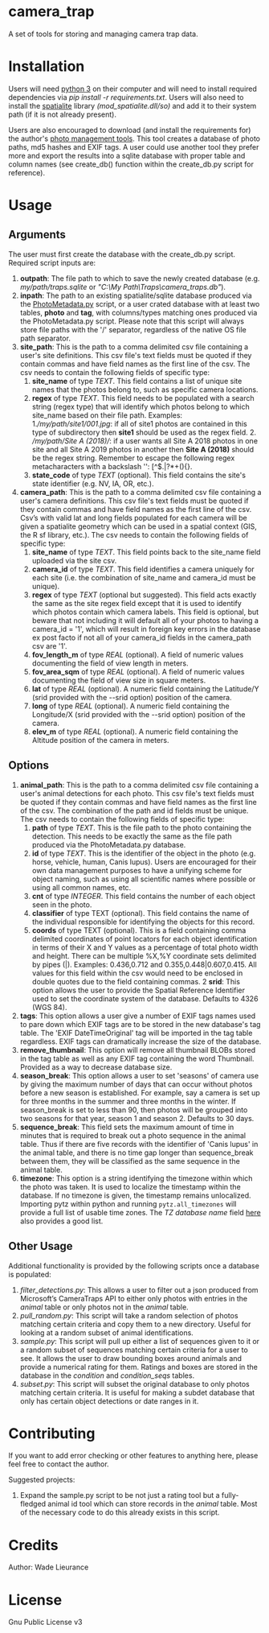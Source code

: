 # camera_trap
A set of tools for storing and managing camera trap data.

# Installation
Users will need [python 3](https://www.python.org) on their computer and will need to install required dependencies via *pip install -r requirements.txt*.
Users will also need to install the [spatialite](https://www.gaia-gis.it/fossil/libspatialite/index) library *(mod_spatialite.dll/so)* and add it to their system path (if it is not already present).

Users are also encouraged to download (and install the requirements for) the author's [photo management tools](https://github.com/wlieurance/photo_mgmt.git). This tool creates a database of photo paths, md5 hashes and EXIF tags. A user could use another tool they prefer more and export the results into a sqlite database with proper table and column names (see create_db() function within the create_db.py script for reference).

# Usage
## Arguments
The user must first create the database with the create_db.py script. Required script inputs are:
1. **outpath**: The file path to which to save the newly created database (e.g. *my/path/traps.sqlite* or *"C:\My Path\Traps\camera_traps.db"*).
2. **inpath**: The path to an existing spatialite/sqlite database produced via the [PhotoMetadata.py](https://github.com/wlieurance/photo_mgmt.git) script, or a user crated database with at least two tables, **photo** and **tag**, with columns/types matching ones produced via the PhotoMetadata.py script. Please note that this script will always store file paths with the '/' separator, regardless of the native OS file path separator.
3. **site_path**: This is the path to a comma delimited csv file containing a user's site definitions. This csv file's text fields must be quoted if they contain commas and have field names as the first line of the csv. The csv needs to contain the following fields of specific type:
	1. **site_name** of type *TEXT*. This field contains a list of unique site names that the photos belong to, such as specific camera locations.
	2. **regex** of type *TEXT*. This field needs to be populated with a search string (regex type) that will identify which photos belong to which site_name based on their file path. Examples:
		1.*/my/path/site1/001.jpg*: if all of site1 photos are contained in this type of subdirectory then **site1** should be used as the regex field.
		2. */my/path/Site A (2018)/*: if a user wants all Site A 2018 photos in one site and all Site A 2019 photos in another then **Site A \(2018\)** should be the regex string. Remember to escape the following regex metacharacters with a backslash '\': [\^$.|?*+(){}.
	3. **state_code** of type *TEXT* (optional). This field contains the site's state identifier (e.g. NV, IA, OR, etc.).
4. **camera_path**: This is the path to a comma delimited csv file containing a user's camera definitions. This csv file's text fields must be quoted if they contain commas and have field names as the first line of the csv. Csv’s with valid lat and long fields populated for each camera will be given a spatialite geometry which can be used in a spatial context (GIS, the R sf library, etc.). The csv needs to contain the following fields of specific type:
	1. **site_name** of type *TEXT*. This field points back to the site_name field uploaded via the site csv.
	2. **camera_id** of type *TEXT*. This field identifies a camera uniquely for each site (i.e. the combination of site_name and camera_id must be unique).
	3. **regex** of type *TEXT* (optional but suggested). This field acts exactly the same as the site regex field except that it is used to identify which photos contain which camera labels. This field is optional, but beware that not including it will default all of your photos to having a camera_id = '1', which will result in foreign key errors in the database ex post facto if not all of your camera_id fields in the camera_path csv are '1'.
	4. **fov_length_m** of type *REAL* (optional). A field of numeric values documenting the field of view length in meters.
	5. **fov_area_sqm** of type *REAL* (optional). A field of numeric values documenting the field of view size in square meters.
	6. **lat** of type *REAL* (optional). A numeric field containing the Latitude/Y (srid provided with the --srid option) position of the camera.
	7. **long** of type *REAL* (optional). A numeric field containing the Longitude/X (srid provided with the --srid option) position of the camera.
	8. **elev_m** of type *REAL* (optional). A numeric field containing the Altitude position of the camera in meters.

## Options
1. **animal_path**: This is the path to a comma delimited csv file containing a user's animal detections for each photo. This csv file's text fields must be quoted if they contain commas and have field names as the first line of the csv. The combination of the path and id fields must be unique. The csv needs to contain the following fields of specific type:
	1. **path** of type *TEXT*. This is the file path to the photo containing the detection. This needs to be exactly the same as the file path produced via the PhotoMetadata.py database.
	2. **id** of type *TEXT*. This is the identifier of the object in the photo (e.g. horse, vehicle, human, Canis lupus). Users are encouraged for their own data management purposes to have a unifying scheme for object naming, such as using all scientific names where possible or using all common names, etc.
	3. **cnt** of type *INTEGER*. This field contains the number of each object seen in the photo.
	4. **classifier** of type TEXT (optional). This field contains the name of the individual responsible for identifying the objects for this record.
	5. **coords** of type TEXT (optional). This is a field containing comma delimited coordinates of point locators for each object identification in terms of their X and Y values as a percentage of total photo width and height. There can be multiple %X,%Y coordinate sets delimited by pipes (|). Examples: 0.436,0.712 and 0.355,0.448|0.607,0.415. All values for this field within the csv would need to be enclosed in double quotes due to the field containing commas.
2 **srid**: This option allows the user to provide the Spatial Reference Identifier used to set the coordinate system of the database. Defaults to 4326 (WGS 84).
3. **tags**: This option allows a user give a number of EXIF tags names used to pare down which EXIF tags are to be stored in the new database's tag table. The 'EXIF DateTimeOriginal' tag will be imported in the tag table regardless. EXIF tags can dramatically increase the size of the database.
4. **remove_thumbnail**: This option will remove all thumbnail BLOBs stored in the tag table as well as any EXIF tag containing the word Thumbnail. Provided as a way to decrease database size.
5. **season_break**: This option allows a user to set 'seasons' of camera use by giving the maximum number of days that can occur without photos before a new season is established. For example, say a camera is set up for three months in the summer and three months in the winter. If season_break is set to less than 90, then photos will be grouped into two seasons for that year, season 1 and season 2. Defaults to 30 days.
6. **sequence_break**: This field sets the maximum amount of time in minutes that is required to break out a photo sequence in the animal table. Thus if there are five records with the identifier of 'Canis lupus' in the animal table, and there is no time gap longer than sequence_break between them, they will be classified as the same sequence in the animal table.
7. **timezone**: This option is a string identifying the timezone within which the photo was taken. It is used to localize the timestamp within the database. If no timezone is given, the timestamp remains unlocalized. Importing pytz within python and running `pytz.all_timezones` will provide a full list of usable time zones. The *TZ database name* field [here](https://en.wikipedia.org/wiki/List_of_tz_database_time_zones) also provides a good list.

## Other Usage
Additional functionality is provided by the following scripts once a database is populated:
1. *filter_detections.py*: This allows a user to filter out a json produced from Microsoft’s CameraTraps API to either only photos with entries in the *animal* table or only photos not in the *animal* table.
2. *pull_random.py*: This script will take a random selection of photos matching certain criteria and copy them to a new directory. Useful for looking at a random subset of animal identifications.
3. *sample.py*: This script will pull up either a list of sequences given to it or a random subset of sequences matching certain criteria for a user to see. It allows the user to draw bounding boxes around animals and provide a numerical rating for them. Ratings and boxes are stored in the database in the *condition* and *condition_seqs* tables.
4. *subset.py*: This script will subset the original database to only photos matching certain criteria. It is useful for making a subdet database that only has certain object detections or date ranges in it.

# Contributing
If you want to add error checking or other features to anything here, please feel free to contact the author.

Suggested projects:
1. Expand the sample.py script to be not just a rating tool but a fully-fledged animal id tool which can store records in the *animal* table. Most of the necessary code to do this already exists in this script.

# Credits 
Author: Wade Lieurance

# License 
Gnu Public License v3
